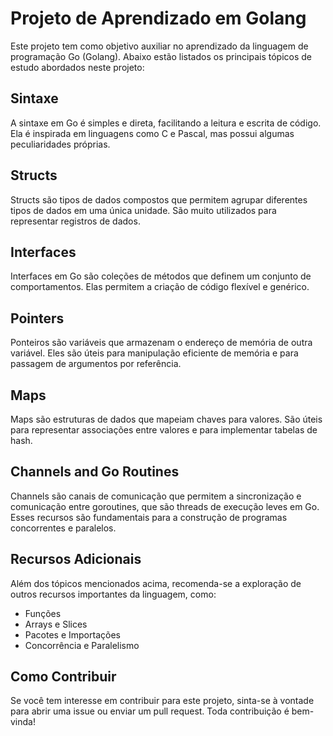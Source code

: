 # Projeto de Aprendizado em Golang

Este projeto tem como objetivo auxiliar no aprendizado da linguagem de programação Go (Golang). Abaixo estão listados os principais tópicos de estudo abordados neste projeto:

## Sintaxe

A sintaxe em Go é simples e direta, facilitando a leitura e escrita de código. Ela é inspirada em linguagens como C e Pascal, mas possui algumas peculiaridades próprias.

## Structs

Structs são tipos de dados compostos que permitem agrupar diferentes tipos de dados em uma única unidade. São muito utilizados para representar registros de dados.

## Interfaces

Interfaces em Go são coleções de métodos que definem um conjunto de comportamentos. Elas permitem a criação de código flexível e genérico.

## Pointers

Ponteiros são variáveis que armazenam o endereço de memória de outra variável. Eles são úteis para manipulação eficiente de memória e para passagem de argumentos por referência.

## Maps

Maps são estruturas de dados que mapeiam chaves para valores. São úteis para representar associações entre valores e para implementar tabelas de hash.

## Channels and Go Routines

Channels são canais de comunicação que permitem a sincronização e comunicação entre goroutines, que são threads de execução leves em Go. Esses recursos são fundamentais para a construção de programas concorrentes e paralelos.

## Recursos Adicionais

Além dos tópicos mencionados acima, recomenda-se a exploração de outros recursos importantes da linguagem, como:

- Funções
- Arrays e Slices
- Pacotes e Importações
- Concorrência e Paralelismo

## Como Contribuir

Se você tem interesse em contribuir para este projeto, sinta-se à vontade para abrir uma issue ou enviar um pull request. Toda contribuição é bem-vinda!

